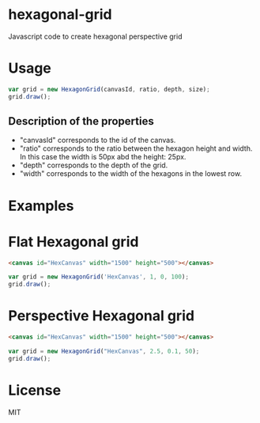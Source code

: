 # hexagonal-grid
Javascript code to create hexagonal perspective grid
# Usage
```javascript
var grid = new HexagonGrid(canvasId, ratio, depth, size);
grid.draw();
```

## Description of the properties
 * "canvasId" corresponds to the id of the canvas.
 * "ratio" corresponds to the ratio between the hexagon height and width. In this case the width is 50px abd the height: 25px.
 * "depth" corresponds to the depth of the grid.
 * "width" corresponds to the width of the hexagons in the lowest row.

# Examples

# Flat Hexagonal grid

```html
<canvas id="HexCanvas" width="1500" height="500"></canvas>
```

```javascript
var grid = new HexagonGrid('HexCanvas', 1, 0, 100);
grid.draw();
```

# Perspective Hexagonal grid

```html
<canvas id="HexCanvas" width="1500" height="500"></canvas>
```

```javascript
var grid = new HexagonGrid("HexCanvas", 2.5, 0.1, 50);
grid.draw();
```

# License

MIT